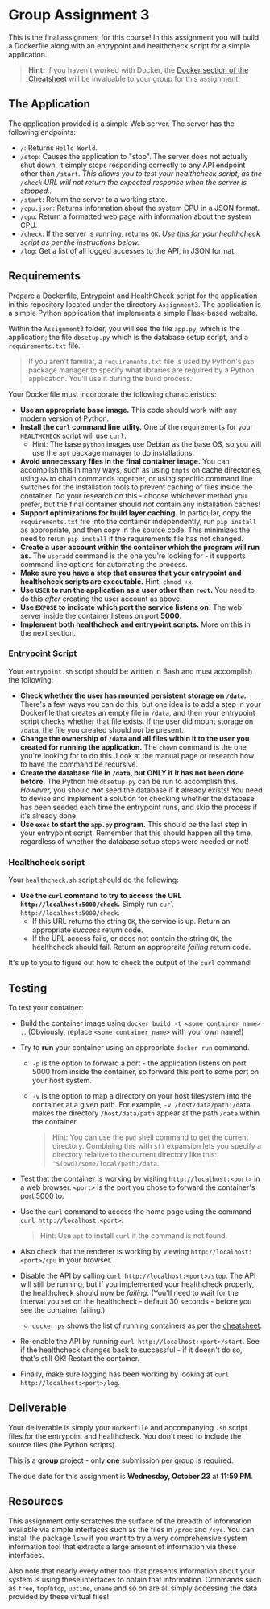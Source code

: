 # Group Assignment 3

This is the final assignment for this course! In this assignment you will build a Dockerfile along with an entrypoint and healthcheck script for a simple application. 

> **Hint:** If you haven't worked with Docker, the [Docker section of the Cheatsheet](CHEATSHEET.md#Docker) will be invaluable to your group for this assignment!

## The Application

The application provided is a simple Web server. The server has the following endpoints:

* `/`: Returns `Hello World`.
* `/stop`: Causes the application to "stop". The server does not actually shut down, it simply stops responding correctly to any API endpoint other than `/start`. *This allows you to test your healthcheck script, as the `/check` URL will not return the expected response when the server is stopped..*
* `/start`: Return the server to a working state.
* `/cpu.json`: Returns information about the system CPU in a JSON format.
* `/cpu`: Return a formatted web page with information about the system CPU.
* `/check`: If the server is running, returns `OK`. *Use this for your healthcheck script as per the instructions below.*
* `/log`: Get a list of all logged accesses to the API, in JSON format.

## Requirements

Prepare a Dockerfile, Entrypoint and HealthCheck script for the application in this repository located under the directory `Assignment3`. The application is a simple Python application that implements a simple Flask-based website. 

Within the `Assignment3` folder, you will see the file `app.py`, which is the application; the file `dbsetup.py` which is the database setup script, and a `requirements.txt` file.

> If you aren't familiar, a `requirements.txt` file is used by Python's `pip` package manager to specify what libraries are required by a Python application. You'll use it during the build process.

Your Dockerfile must incorporate the following characteristics:

* **Use an appropriate base image.** This code should work with any modern version of Python.
* **Install the `curl` command line utlity.** One of the requirements for your `HEALTHCHECK` script will use `curl`. 
  * Hint: The base `python` images use Debian as the base OS, so you will use the `apt` package manager to do installations.
* **Avoid unnecessary files in the final container image.** You can accomplish this in many ways, such as using `tmpfs` on cache directories, using `&&` to chain commands together, or using specific command line switches for the installation tools to prevent caching of files inside the container. Do your research on this - choose whichever method you prefer, but the final container should *not* contain any installation caches!
* **Support optimizations for build layer caching.** In particular, copy the `requirements.txt` file into the container independently, run `pip install` as appropriate, and then copy in the source code. This minimizes the need to rerun `pip install` if the requirements file has not changed.
* **Create a user account within the container which the program will run as.** The `useradd` command is the one you're looking for - it supports command line options for automating the process.
* **Make sure you have a step that ensures that your entrypoint and healthcheck scripts are executable.** Hint: `chmod +x`.
* **Use `USER` to run the application as a user other than `root`.** You need to do this *after* creating the user account as above.
* **Use `EXPOSE` to indicate which port the service listens on.** The web server inside the container listens on port **5000**.
* **Implement both healthcheck and entrypoint scripts.** More on this in the next section.

### Entrypoint Script

Your `entrypoint.sh` script should be written in Bash and must accomplish the following:

* **Check whether the user has mounted persistent storage on `/data`.** There's a few ways you can do this, but one idea is to add a step in your Dockerfile that creates an empty file in `/data`, and then your entrypoint script checks whether that file exists. If the user did mount storage on `/data`, the file you created should *not* be present.
* **Change the ownership of `/data` and all files within it to the user you created for running the application.** The `chown` command is the one you're looking for to do this. Look at the manual page or research how to have the command be recursive.
* **Create the database file in `/data`, but ONLY if it has not been done before.** The Python file `dbsetup.py` can be run to accomplish this. *However,* you should **not** seed the database if it already exists! You need to devise and implement a solution for checking whether the database has been seeded each time the entrypoint runs, and skip the process if it's already done.
* **Use `exec` to start the `app.py` program.** This should be the last step in your entrypoint script. Remember that this should happen all the time, regardless of whether the database setup steps were needed or not!

### Healthcheck script

Your `healthcheck.sh` script should do the following:

* **Use the `curl` command to try to access the URL `http://localhost:5000/check`.** Simply run `curl http://localhost:5000/check`.
  * If this URL returns the string `OK`, the service is up. Return an appropriate *success* return code.
  * If the URL access fails, or does not contain the string `OK`, the healthcheck should fail. Return an appropraite *failing* return code.

It's up to you to figure out how to check the output of the `curl` command!

## Testing

To test your container:

* Build the container image using `docker build -t <some_container_name> .`. (Obviously, replace `<some_container_name>` with your own name!)
* Try to **run** your container using an appropriate `docker run` command. 
  * `-p` is the option to forward a port - the application listens on port 5000 from inside the container, so forward this port to some port on your host system.
  * `-v` is the option to map a directory on your host filesystem into the container at a given path. For example, `-v /host/data/path:/data` makes the directory `/host/data/path` appear at the path `/data` within the container.

    > Hint: You can use the `pwd` shell command to get the current directory. Combining this with `$()` expansion lets you specify a directory relative to the current directory like this: `"$(pwd)/some/local/path:/data`.
* Test that the container is working by visiting `http://localhost:<port>` in a web browser. `<port>` is the port you chose to forward the container's port 5000 to.
* Use the `curl` command to access the home page using the command `curl http://localhost:<port>`.

    > Hint: Use `apt` to install `curl` if the command is not found.

* Also check that the renderer is working by viewing `http://localhost:<port>/cpu` in your browser.
* Disable the API by calling `curl http://localhost:<port>/stop`. The API will still be running, but if you implemented your healthcheck properly, the healthcheck should now be *failing*. (You'll need to wait for the interval you set on the healthcheck - default 30 seconds - before you see the container failing.)
  * `docker ps` shows the list of running containers as per the [cheatsheet](CHEATSHEET.md#Docker).
* Re-enable the API by running `curl http://localhost:<port>/start`. See if the healthcheck changes back to successful - if it doesn't do so, that's still OK! Restart the container.
* Finally, make sure logging has been working by looking at `curl http://localhost:<port>/log`.

## Deliverable

Your deliverable is simply your `Dockerfile` and accompanying `.sh` script files for the entrypoint and healthcheck. You don't need to include the source files (the Python scripts).

This is a **group** project - only **one** submission per group is required.

The due date for this assignment is **Wednesday, October 23** at **11:59 PM**.

## Resources

This assignment only scratches the surface of the breadth of information available via simple interfaces such as the files in `/proc` and `/sys`. You can install the package `lshw` if you want to try a very comprehensive system information tool that extracts a large amount of information via these interfaces. 

Also note that nearly every other tool that presents information about your system is using these interfaces to obtain that information. Commands such as `free`, `top`/`htop`, `uptime`, `uname` and so on are all simply accessing the data provided by these virtual files!
